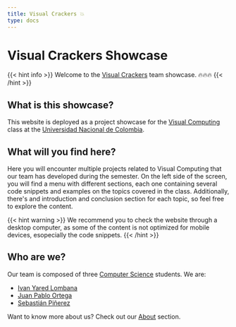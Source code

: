 ```yaml
---
title: Visual Crackers 💥
type: docs
---
```


# **Visual Crackers Showcase** 


{{< hint info >}}
Welcome to the [Visual Crackers](https://github.com/VisualCrackers) team showcase. 🔥🔥🔥
{{< /hint >}}

## What is this showcase?

This website is deployed as a project showcase for the [Visual Computing](https://visualcomputing.github.io/) class at the [Universidad Nacional de Colombia](https://unal.edu.co/).

## What will you find here?

Here you will encounter multiple projects related to Visual Computing that our team has developed during the semester. On the left side of the screen, you will find a menu with different sections, each one containing several code snippets and examples on the topics covered in the class. Additionally, there's and introduction and conclusion section for each topic, so feel free to explore the content. 

{{< hint warning >}}
We recommend you to check the website through a desktop computer, as some of the content is not optimized for mobile devices, esopecially the code snippets.
{{< /hint >}}
## Who are we?

Our team is composed of three [Computer Science](https://ingenieria.bogota.unal.edu.co/es/formacion/pregrado/ingenieria-de-sistemas-y-computacion.html) students. We are:

- [Ivan Yared Lombana](https://github.com/IvanLoLo)
- [Juan Pablo Ortega](https://github.com/jortegar18)
- [Sebastián Piñerez](https://github.com/sebaspq)

Want to know more about us? Check out our [About](./docs/About/) section.